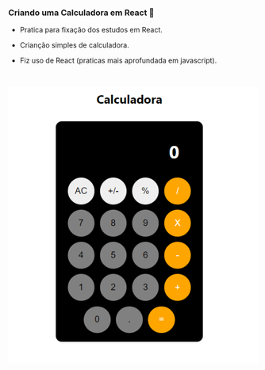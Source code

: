 ### Criando uma Calculadora em React :calling:

* Pratica para fixação dos estudos em React.

* Crianção simples de calculadora.

* Fiz uso de React (praticas mais aprofundada em javascript).

  ​

![calculator](Screenshot.jpg)

